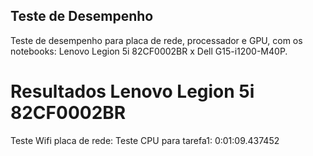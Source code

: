 ## Teste de Desempenho

Teste de desempenho para placa de rede, processador e GPU, com os notebooks: Lenovo Legion 5i 82CF0002BR x Dell G15-i1200-M40P.

# Resultados Lenovo Legion 5i 82CF0002BR

Teste Wifi placa de rede: 
Teste CPU para tarefa1: 0:01:09.437452